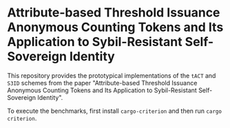 # Attribute-based Threshold Issuance Anonymous Counting Tokens and Its Application to Sybil-Resistant Self-Sovereign Identity

This repository provides the prototypical implementations of the `tACT` and `S3ID` schemes from the paper "Attribute-based Threshold Issuance Anonymous Counting Tokens and Its Application to Sybil-Resistant Self-Sovereign Identity".

To execute the benchmarks, first install `cargo-criterion` and then run `cargo criterion`.
